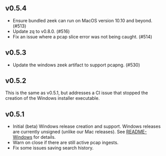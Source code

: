 ## v0.5.4

* Ensure bundled zeek can run on MacOS version 10.10 and beyond. (#513)
* Update zq to v0.8.0. (#516)
* Fix an issue where a pcap slice error was not being caught. (#514)

## v0.5.3

* Update the windows zeek artifact to support pcapng. (#530)

## v0.5.2

This is the same as v0.5.1, but addresses a CI issue that stopped the creation of the Windows installer executable. 

## v0.5.1

* Initial (beta) Windows release creation and support. Windows releases are currently unsigned (unlike our Mac releases). See [README-Windows](README-Windows.md) for details.
* Warn on close if there are still active pcap ingests.
* Fix some issues saving search history.
